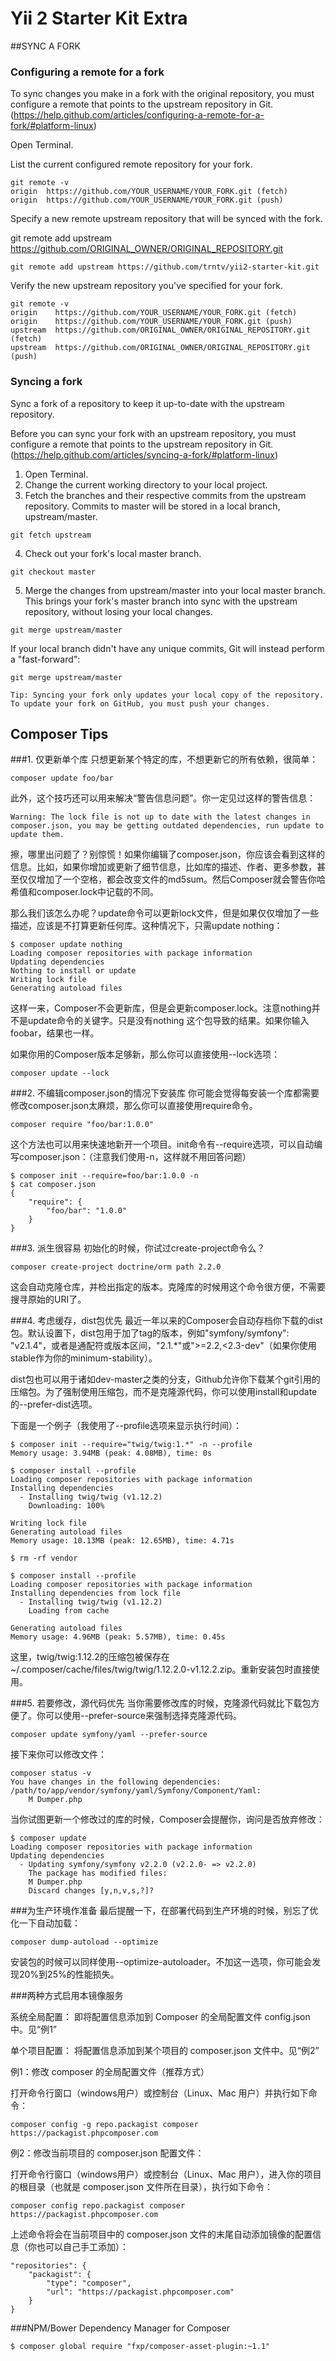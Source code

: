 # Yii 2 Starter Kit Extra


##SYNC A FORK

### Configuring a remote for a fork
To sync changes you make in a fork with the original repository, you must configure a remote that points to the upstream repository in Git.
(https://help.github.com/articles/configuring-a-remote-for-a-fork/#platform-linux)

Open Terminal.

List the current configured remote repository for your fork.
```
git remote -v
origin  https://github.com/YOUR_USERNAME/YOUR_FORK.git (fetch)
origin  https://github.com/YOUR_USERNAME/YOUR_FORK.git (push)
```

Specify a new remote upstream repository that will be synced with the fork.

git remote add upstream https://github.com/ORIGINAL_OWNER/ORIGINAL_REPOSITORY.git
```
git remote add upstream https://github.com/trntv/yii2-starter-kit.git
```

Verify the new upstream repository you've specified for your fork.
```
git remote -v
origin    https://github.com/YOUR_USERNAME/YOUR_FORK.git (fetch)
origin    https://github.com/YOUR_USERNAME/YOUR_FORK.git (push)
upstream  https://github.com/ORIGINAL_OWNER/ORIGINAL_REPOSITORY.git (fetch)
upstream  https://github.com/ORIGINAL_OWNER/ORIGINAL_REPOSITORY.git (push)
```

### Syncing a fork
Sync a fork of a repository to keep it up-to-date with the upstream repository.

Before you can sync your fork with an upstream repository, you must configure a remote that points to the upstream repository in Git.
(https://help.github.com/articles/syncing-a-fork/#platform-linux)

1. Open Terminal.
2. Change the current working directory to your local project.
3. Fetch the branches and their respective commits from the upstream repository. Commits to master will be stored in a local branch, upstream/master.
```
git fetch upstream
```

4. Check out your fork's local master branch.
```
git checkout master
```

5. Merge the changes from upstream/master into your local master branch. This brings your fork's master branch into sync with the upstream repository, without losing your local changes.
```
git merge upstream/master
```

If your local branch didn't have any unique commits, Git will instead perform a "fast-forward":
```
git merge upstream/master
```

```
Tip: Syncing your fork only updates your local copy of the repository. To update your fork on GitHub, you must push your changes.
```


## Composer Tips

###1. 仅更新单个库
只想更新某个特定的库，不想更新它的所有依赖，很简单：
```
composer update foo/bar  
```
此外，这个技巧还可以用来解决“警告信息问题”。你一定见过这样的警告信息：
```
Warning: The lock file is not up to date with the latest changes in composer.json, you may be getting outdated dependencies, run update to update them.  
```
擦，哪里出问题了？别惊慌！如果你编辑了composer.json，你应该会看到这样的信息。比如，如果你增加或更新了细节信息，比如库的描述、作者、更多参数，甚至仅仅增加了一个空格，都会改变文件的md5sum。然后Composer就会警告你哈希值和composer.lock中记载的不同。

那么我们该怎么办呢？update命令可以更新lock文件，但是如果仅仅增加了一些描述，应该是不打算更新任何库。这种情况下，只需update nothing：
```
$ composer update nothing
Loading composer repositories with package information  
Updating dependencies  
Nothing to install or update  
Writing lock file  
Generating autoload files  
```
这样一来，Composer不会更新库，但是会更新composer.lock。注意nothing并不是update命令的关键字。只是没有nothing 这个包导致的结果。如果你输入foobar，结果也一样。

如果你用的Composer版本足够新，那么你可以直接使用--lock选项：
```
composer update --lock  
```
###2. 不编辑composer.json的情况下安装库
你可能会觉得每安装一个库都需要修改composer.json太麻烦，那么你可以直接使用require命令。
```
composer require "foo/bar:1.0.0"  
```
这个方法也可以用来快速地新开一个项目。init命令有--require选项，可以自动编写composer.json：（注意我们使用-n，这样就不用回答问题）
```
$ composer init --require=foo/bar:1.0.0 -n
$ cat composer.json
{
    "require": {
        "foo/bar": "1.0.0"
    }
}
```
###3. 派生很容易
初始化的时候，你试过create-project命令么？
```
composer create-project doctrine/orm path 2.2.0  
```
这会自动克隆仓库，并检出指定的版本。克隆库的时候用这个命令很方便，不需要搜寻原始的URI了。

###4. 考虑缓存，dist包优先
最近一年以来的Composer会自动存档你下载的dist包。默认设置下，dist包用于加了tag的版本，例如"symfony/symfony": "v2.1.4"，或者是通配符或版本区间，"2.1.*"或">=2.2,<2.3-dev"（如果你使用stable作为你的minimum-stability）。

dist包也可以用于诸如dev-master之类的分支，Github允许你下载某个git引用的压缩包。为了强制使用压缩包，而不是克隆源代码，你可以使用install和update的--prefer-dist选项。

下面是一个例子（我使用了--profile选项来显示执行时间）：
```
$ composer init --require="twig/twig:1.*" -n --profile
Memory usage: 3.94MB (peak: 4.08MB), time: 0s

$ composer install --profile
Loading composer repositories with package information  
Installing dependencies  
  - Installing twig/twig (v1.12.2)
    Downloading: 100%

Writing lock file  
Generating autoload files  
Memory usage: 10.13MB (peak: 12.65MB), time: 4.71s

$ rm -rf vendor

$ composer install --profile
Loading composer repositories with package information  
Installing dependencies from lock file  
  - Installing twig/twig (v1.12.2)
    Loading from cache

Generating autoload files  
Memory usage: 4.96MB (peak: 5.57MB), time: 0.45s  
```
这里，twig/twig:1.12.2的压缩包被保存在~/.composer/cache/files/twig/twig/1.12.2.0-v1.12.2.zip。重新安装包时直接使用。

###5. 若要修改，源代码优先
当你需要修改库的时候，克隆源代码就比下载包方便了。你可以使用--prefer-source来强制选择克隆源代码。
```
composer update symfony/yaml --prefer-source  
```
接下来你可以修改文件：
```
composer status -v  
You have changes in the following dependencies:  
/path/to/app/vendor/symfony/yaml/Symfony/Component/Yaml:
    M Dumper.php
```
当你试图更新一个修改过的库的时候，Composer会提醒你，询问是否放弃修改：
```
$ composer update
Loading composer repositories with package information  
Updating dependencies  
  - Updating symfony/symfony v2.2.0 (v2.2.0- => v2.2.0)
    The package has modified files:
    M Dumper.php
    Discard changes [y,n,v,s,?]?
```
###为生产环境作准备
最后提醒一下，在部署代码到生产环境的时候，别忘了优化一下自动加载：
```
composer dump-autoload --optimize  
```
安装包的时候可以同样使用--optimize-autoloader。不加这一选项，你可能会发现20%到25%的性能损失。

###两种方式启用本镜像服务

系统全局配置： 即将配置信息添加到 Composer 的全局配置文件 config.json 中。见“例1”

单个项目配置： 将配置信息添加到某个项目的 composer.json 文件中。见“例2”

例1：修改 composer 的全局配置文件（推荐方式）

打开命令行窗口（windows用户）或控制台（Linux、Mac 用户）并执行如下命令：
```
composer config -g repo.packagist composer https://packagist.phpcomposer.com
```
例2：修改当前项目的 composer.json 配置文件：

打开命令行窗口（windows用户）或控制台（Linux、Mac 用户），进入你的项目的根目录（也就是 composer.json 文件所在目录），执行如下命令：
```
composer config repo.packagist composer https://packagist.phpcomposer.com
```
上述命令将会在当前项目中的 composer.json 文件的末尾自动添加镜像的配置信息（你也可以自己手工添加）：
```
"repositories": {
    "packagist": {
        "type": "composer",
        "url": "https://packagist.phpcomposer.com"
    }
}
```

###NPM/Bower Dependency Manager for Composer
```
$ composer global require "fxp/composer-asset-plugin:~1.1"
```
